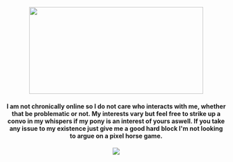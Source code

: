 <p align="center">
<img src="https://i.pinimg.com/736x/85/16/e4/8516e49c32227a8ba3e0459bfbb6453e.jpg" 
     width="400" 
     height="200" />

<h4 align="center">

I am not chronically online so I do not care who interacts with me, whether that be problematic or not. My interests vary but feel free to strike up a convo in my whispers if my pony is an interest of yours aswell. If you take any issue to my existence just give me a good hard block I'm not looking to argue on a pixel horse game.

<h4 align="center">


![](https://komarev.com/ghpvc/?username=fujoshis&color=2e2e28&label=ㅤstalkersㅤ)
</h4> 
